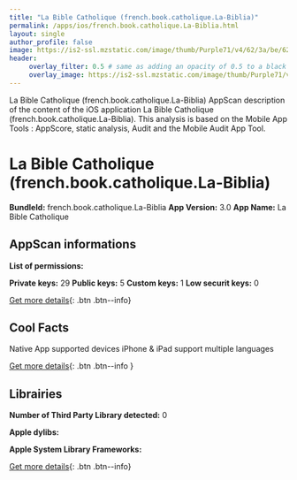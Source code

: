 ```yaml
---
title: "La Bible Catholique (french.book.catholique.La-Biblia)"
permalink: /apps/ios/french.book.catholique.La-Biblia.html
layout: single
author_profile: false
image: https://is2-ssl.mzstatic.com/image/thumb/Purple71/v4/62/3a/be/623abe45-0238-b29b-0d45-da467d4d3154/mzl.ougqaevv.png/512x512bb.jpg
header: 
     overlay_filter: 0.5 # same as adding an opacity of 0.5 to a black background
     overlay_image: https://is2-ssl.mzstatic.com/image/thumb/Purple71/v4/62/3a/be/623abe45-0238-b29b-0d45-da467d4d3154/mzl.ougqaevv.png/512x512bb.jpg
---
```

La Bible Catholique (french.book.catholique.La-Biblia) AppScan description of the content of the iOS application La Bible Catholique (french.book.catholique.La-Biblia). This analysis is based on the Mobile App Tools : AppScore, static analysis, Audit and the Mobile Audit App Tool.

# La Bible Catholique (french.book.catholique.La-Biblia)

**BundleId:** french.book.catholique.La-Biblia
**App Version:** 3.0
**App Name:** La Bible Catholique


## AppScan informations 

**List of permissions:** 
  
  
**Private keys:** 29
**Public keys:** 5
**Custom keys:** 1
**Low securit keys:** 0
  
[Get more details](/pricing.html){: .btn .btn--info}

## Cool Facts

Native App
supported devices iPhone & iPad
support multiple languages
  
[Get more details](/pricing.html){: .btn .btn--info }

## Librairies 
**Number of Third Party Library detected:** 0


**Apple dylibs:**


**Apple System Library Frameworks:**


  
[Get more details](/pricing.html){: .btn .btn--info}


